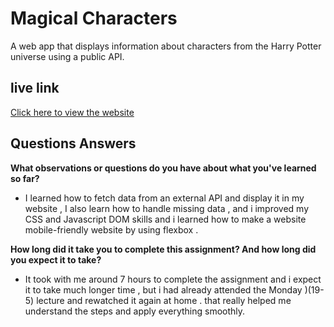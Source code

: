 # Magical Characters

A web app that displays information about characters from the Harry Potter universe using a public API.

## live link

[Click here to view the website](https://sanaatawalbeh.github.io/magical-characters/)

## Questions Answers

**What observations or questions do you have about what you've learned so far?**

- I learned how to fetch data from an external API and display it in my website , I also learn how to handle missing data , and i improved my CSS and Javascript DOM skills and i learned how to make a website mobile-friendly website by using flexbox .

**How long did it take you to complete this assignment? And how long did you expect it to take?**

- It took with me around 7 hours to complete the assignment and i expect it to take much longer time , but i had already attended the Monday )(19-5) lecture and rewatched it again at home . that really helped me understand the steps and apply everything smoothly.
